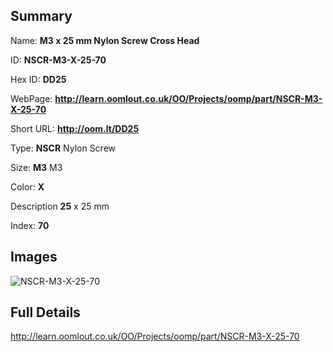 

## Summary
 
Name: __M3 x 25 mm Nylon Screw Cross Head__

ID: __NSCR-M3-X-25-70__

Hex ID: __DD25__

WebPage: __http://learn.oomlout.co.uk/OO/Projects/oomp/part/NSCR-M3-X-25-70__

Short URL: __http://oom.lt/DD25__


Type: __NSCR__ Nylon Screw 

Size: __M3__ M3 

Color: __X__  

Description __25__ x 25 mm 

Index: __70__


## Images
![NSCR-M3-X-25-70](http://oomlout.com/oomp-gen/parts/NSCR-M3-X-25-70/NSCR-M3-X-25-70_420.jpg)



## Full Details

 http://learn.oomlout.co.uk/OO/Projects/oomp/part/NSCR-M3-X-25-70














